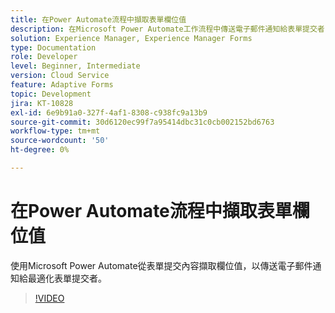 ```yaml
---
title: 在Power Automate流程中擷取表單欄位值
description: 在Microsoft Power Automate工作流程中傳送電子郵件通知給表單提交者
solution: Experience Manager, Experience Manager Forms
type: Documentation
role: Developer
level: Beginner, Intermediate
version: Cloud Service
feature: Adaptive Forms
topic: Development
jira: KT-10828
exl-id: 6e9b91a0-327f-4af1-8308-c938fc9a13b9
source-git-commit: 30d6120ec99f7a95414dbc31c0cb002152bd6763
workflow-type: tm+mt
source-wordcount: '50'
ht-degree: 0%

---
```


# 在Power Automate流程中擷取表單欄位值

使用Microsoft Power Automate從表單提交內容擷取欄位值，以傳送電子郵件通知給最適化表單提交者。

>[!VIDEO](https://video.tv.adobe.com/v/345957?quality=12&learn=on)
